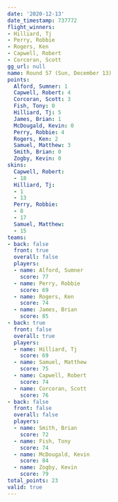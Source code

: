 ```yaml
---
date: '2020-12-13'
date_timestamp: 737772
flight_winners:
- Hilliard, Tj
- Perry, Robbie
- Rogers, Ken
- Capwell, Robert
- Corcoran, Scott
gg_url: null
name: Round 57 (Sun, December 13)
points:
  Alford, Sumner: 1
  Capwell, Robert: 4
  Corcoran, Scott: 3
  Fish, Tony: 0
  Hilliard, Tj: 5
  James, Brian: 1
  McDougald, Kevin: 0
  Perry, Robbie: 4
  Rogers, Ken: 2
  Samuel, Matthew: 3
  Smith, Brian: 0
  Zogby, Kevin: 0
skins:
  Capwell, Robert:
  - 18
  Hilliard, Tj:
  - 1
  - 13
  Perry, Robbie:
  - 8
  - 17
  Samuel, Matthew:
  - 15
teams:
- back: false
  front: true
  overall: false
  players:
  - name: Alford, Sumner
    score: 77
  - name: Perry, Robbie
    score: 69
  - name: Rogers, Ken
    score: 74
  - name: James, Brian
    score: 85
- back: true
  front: false
  overall: true
  players:
  - name: Hilliard, Tj
    score: 69
  - name: Samuel, Matthew
    score: 75
  - name: Capwell, Robert
    score: 74
  - name: Corcoran, Scott
    score: 76
- back: false
  front: false
  overall: false
  players:
  - name: Smith, Brian
    score: 72
  - name: Fish, Tony
    score: 74
  - name: McDougald, Kevin
    score: 84
  - name: Zogby, Kevin
    score: 79
total_points: 23
valid: true
---
```

